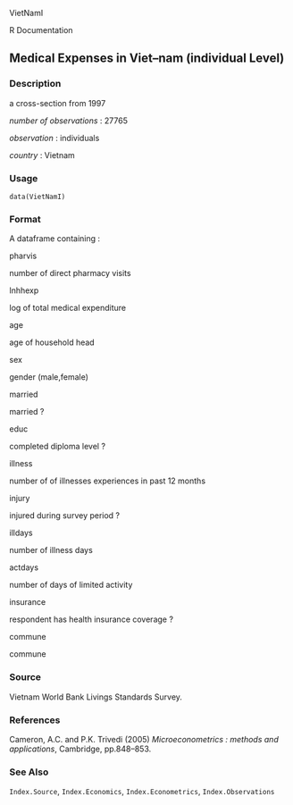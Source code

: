 VietNamI

R Documentation

## Medical Expenses in Viet–nam (individual Level)

### Description

a cross-section from 1997

_number of observations_ : 27765

_observation_ : individuals

_country_ : Vietnam

### Usage

    data(VietNamI)

### Format

A dataframe containing :

pharvis

number of direct pharmacy visits

lnhhexp

log of total medical expenditure

age

age of household head

sex

gender (male,female)

married

married ?

educ

completed diploma level ?

illness

number of of illnesses experiences in past 12 months

injury

injured during survey period ?

illdays

number of illness days

actdays

number of days of limited activity

insurance

respondent has health insurance coverage ?

commune

commune

### Source

Vietnam World Bank Livings Standards Survey.

### References

Cameron, A.C. and P.K. Trivedi (2005) _Microeconometrics : methods and
applications_, Cambridge, pp.848–853.

### See Also

`Index.Source`, `Index.Economics`, `Index.Econometrics`, `Index.Observations`


